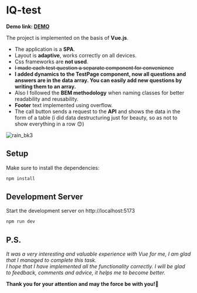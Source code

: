 # IQ-test

**Demo link: [DEMO](https://dmytro-matsehora.github.io/IQ-test-fixed/)**

The project is implemented on the basis of **Vue.js**. <br/> 

- The application is a **SPA**.
- Layout is **adaptive**, works correctly on all devices.
- Сss frameworks are **not used**.
- ~~I made each test question a separate component for convenience~~
- **I added dynamics to the TestPage component, now all questions and answers are in the data array. You can easily add new questions by writing them to an array.**
- Also I followed the **BEM methodology** when naming classes for better readability and reusability.
- **Footer** text implemented using overflow.
- The call button sends a request to the **API** and shows the data in the form of a table 
  (i did data destructuring just for beauty, so as not to show everything in a row 😊)

![rain_bk3](https://user-images.githubusercontent.com/106682607/233831576-40db456a-65eb-4d1f-92b6-dda74ec61ccc.png)


## Setup

Make sure to install the dependencies:

```bash
npm install
```

## Development Server

Start the development server on http://localhost:5173

```bash
npm run dev
```

## P.S.
*It was a very interesting and valuable experience with Vue for me, I am glad that I managed to complete this task. <br>
I hope that I have implemented all the functionality correctly. I will be glad to feedback, comments and advice, it helps me to become better.*

**Thank you for your attention and may the force be with you!🌌**
